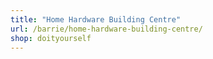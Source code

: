 ```yaml
---
title: "Home Hardware Building Centre"
url: /barrie/home-hardware-building-centre/
shop: doityourself
---
```

